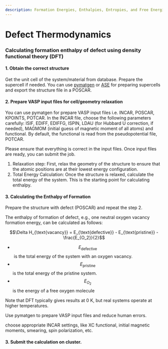 ```yaml
---
description: Formation Energies, Enthalpies, Entropies, and Free Energies
---
```


# Defect Thermodynamics

### Calculating formation enthalpy of defect using density functional theory (DFT)

#### 1. Obtain the correct structure &#x20;

Get the unit cell of the system/material from database. Prepare the supercell if needed. You can use [pymatgen](https://pymatgen.org) or [ASE](https://wiki.fysik.dtu.dk/ase/) for preparing supercells and export the structure file in a POSCAR.&#x20;

#### 2. Prepare VASP input files for cell/geometry relaxation

You can use pymatgen for prepare VASP input files i.e. INCAR, POSCAR, KPOINTS, POTCAR. In the INCAR file, choose the following parameters carefully: ISIF, EDIFF, EDIFFG, ISPIN, LDAU (for Hubbard U correction, if needed), MAGMOM (initial guess of magnetic moment of all atoms) and functional. By default, the functional is read from the pseudopotential file, POTCAR.&#x20;

Please ensure that everything is correct in the input files. Once input files are ready, you can submit the job.

1. Relaxation step: First, relax the geometry of the structure to ensure that the atomic positions are at their lowest energy configuration.
2. Total Energy Calculation: Once the structure is relaxed, calculate the total energy of the system. This is the starting point for calculating enthalpy.

#### 3. Calculating the Enthalpy of Formation

Prepare the structure with defect (POSCAR) and repeat the step 2.&#x20;

The enthalpy of formation of defect, e.g., one neutral oxygen vacancy formation energy, can be calculated as follows:&#x20;

&#x20;                         $$\Delta H_{\text{vacancy}} = E_{\text{defective}} - E_{\text{pristine}} - \frac{E_{O_2}}{2}$$

* $$E_{\text{defective}}$$ ​ is the total energy of the system with an oxygen vacancy.
* $$E_{\text{pristine}}$$  is the total energy of the pristine system.
* $$E_{O_2}$$​​ is the energy of a free oxygen molecule&#x20;

Note that DFT typically gives results at 0 K, but real systems operate at higher temperatures.



Use pymatgen to prepare VASP input files and reduce human errors.&#x20;

choose appropriate INCAR settings, like XC functional, initial magnetic moments, smearing, spin polarization, etc.

#### 3.  Submit the calculation on cluster.
